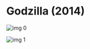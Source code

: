 # Godzilla (2014)

![img 0](https://i.imgur.com/eG9SIpv.jpg)

![img 1](https://i.imgur.com/EoA52r3.jpg)

